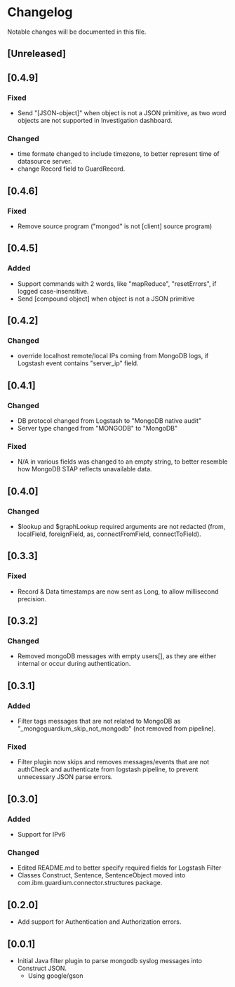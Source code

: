 # Changelog

Notable changes will be documented in this file.

## [Unreleased]

## [0.4.9]
### Fixed 
- Send "\[JSON-object\]" when object is not a JSON primitive, as two word objects are not supported in Investigation dashboard. 
### Changed
- time formate changed to include timezone, to better represent time of datasource server.
- change Record field to GuardRecord.

## [0.4.6]
### Fixed
- Remove source program ("mongod" is not \[client\] source program) 

## [0.4.5]
### Added
- Support commands with 2 words, like "mapReduce", "resetErrors", if logged case-insensitive.
- Send [compound object] when object is not a JSON primitive

## [0.4.2]
### Changed
- override localhost remote/local IPs coming from MongoDB logs, if Logstash event contains "server_ip" field.

## [0.4.1]
### Changed
- DB protocol changed from Logstash to "MongoDB native audit"
- Server type changed from "MONGODB" to "MongoDB"

### Fixed
- N/A in various fields was changed to an empty string, to better resemble how MongoDB STAP reflects unavailable data.

## [0.4.0]
### Changed
- $lookup and $graphLookup required arguments are not redacted (from, localField, foreignField, as, connectFromField, connectToField).

## [0.3.3]
### Fixed
- Record & Data timestamps are now sent as Long, to allow millisecond precision.

## [0.3.2]
### Changed
- Removed mongoDB messages with empty users[], as they are either internal or occur during authentication.

## [0.3.1]
### Added 
- Filter tags messages that are not related to MongoDB as "_mongoguardium_skip_not_mongodb" (not removed from pipeline).

### Fixed
- Filter plugin now skips and removes messages/events that are not authCheck and authenticate from logstash pipeline, to prevent unnecessary JSON parse errors.

## [0.3.0]
###  Added
- Support for IPv6

### Changed
- Edited README.md to better specify required fields for Logstash Filter
- Classes Construct, Sentence, SentenceObject moved into com.ibm.guardium.connector.structures package. 


## [0.2.0]
- Add support for Authentication and Authorization errors.

## [0.0.1]
- Initial Java filter plugin to parse mongodb syslog messages into Construct JSON. 
  - Using google/gson